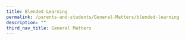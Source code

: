 ```yaml
---
title: Blended Learning
permalink: /parents-and-students/General-Matters/blended-learning
description: ""
third_nav_title: General Matters
---
```

